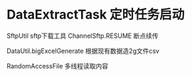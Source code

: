 
# DataExtractTask 定时任务启动

SftpUtil sftp下载工具    ChannelSftp.RESUME 断点续传

DataUtil.bigExcelGenerate  根据现有数据造2g文件csv

RandomAccessFile 多线程读取内容